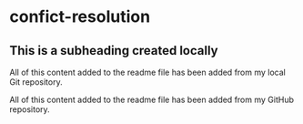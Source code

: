 # confict-resolution

## This is a subheading created locally

All of this content added to the readme file has been added from my local Git repository.

All of this content added to the readme file has been added from my GitHub repository.
